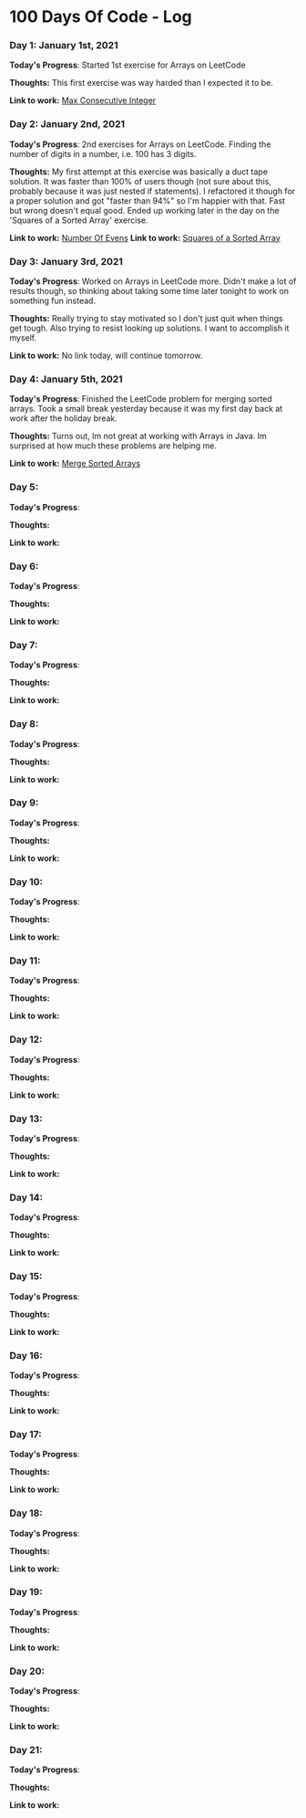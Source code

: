 # 100 Days Of Code - Log

### Day 1: January 1st, 2021

**Today's Progress**: Started 1st exercise for Arrays on LeetCode

**Thoughts:** This first exercise was way harded than I expected it to be.

**Link to work:** [Max Consecutive Integer](https://github.com/BrysonGreer95/LeetCode/blob/master/Arrays/MaxConsecutive/Solution.java)


### Day 2: January 2nd, 2021

**Today's Progress**: 2nd exercises for Arrays on LeetCode. Finding the number of digits in a number, i.e. 100 has 3 digits.

**Thoughts:** My first attempt at this exercise was basically a duct tape solution. It was faster than 100% of users though (not sure about this, probably because it was just nested if statements). I refactored it though for a proper solution and got "faster than 94%" so I'm happier with that. Fast but wrong doesn't equal good. Ended up working later in the day on the 'Squares of a Sorted Array' exercise.

**Link to work:** [Number Of Evens](https://github.com/BrysonGreer95/LeetCode/tree/master/Arrays/numberOfEvens)
**Link to work:** [Squares of a Sorted Array](https://github.com/BrysonGreer95/LeetCode/blob/master/Arrays/SquaresOfSortedArray/Solution.java)


### Day 3: January 3rd, 2021

**Today's Progress**: Worked on Arrays in LeetCode more. Didn't make a lot of results though, so thinking about taking some time later tonight to work on something fun instead.

**Thoughts:** Really trying to stay motivated so I don't just quit when things get tough. Also trying to resist looking up solutions. I want to accomplish it myself.

**Link to work:** No link today, will continue tomorrow.


### Day 4: January 5th, 2021

**Today's Progress**: Finished the LeetCode problem for merging sorted arrays. Took a small break yesterday because it was my first day back at work after the holiday break.

**Thoughts:** Turns out, Im not great at working with Arrays in Java. Im surprised at how much these problems are helping me.

**Link to work:** [Merge Sorted Arrays](https://github.com/BrysonGreer95/LeetCode/blob/master/Arrays/MergeSortedArray/Solution.java)



### Day 5:

**Today's Progress**: 

**Thoughts:** 

**Link to work:** 


### Day 6:

**Today's Progress**: 

**Thoughts:** 

**Link to work:** 


### Day 7:

**Today's Progress**: 

**Thoughts:** 

**Link to work:** 


### Day 8:

**Today's Progress**: 

**Thoughts:** 

**Link to work:** 


### Day 9:

**Today's Progress**: 

**Thoughts:** 

**Link to work:** 


### Day 10:

**Today's Progress**: 

**Thoughts:** 

**Link to work:** 


### Day 11:

**Today's Progress**: 

**Thoughts:** 

**Link to work:** 


### Day 12:

**Today's Progress**: 

**Thoughts:** 

**Link to work:** 


### Day 13:

**Today's Progress**: 

**Thoughts:** 

**Link to work:** 


### Day 14:

**Today's Progress**: 

**Thoughts:** 

**Link to work:** 


### Day 15:

**Today's Progress**: 

**Thoughts:** 

**Link to work:** 


### Day 16:

**Today's Progress**: 

**Thoughts:** 

**Link to work:** 


### Day 17:

**Today's Progress**: 

**Thoughts:** 

**Link to work:** 


### Day 18:

**Today's Progress**: 

**Thoughts:** 

**Link to work:** 


### Day 19:

**Today's Progress**: 

**Thoughts:** 

**Link to work:** 


### Day 20:

**Today's Progress**: 

**Thoughts:** 

**Link to work:** 


### Day 21:

**Today's Progress**: 

**Thoughts:** 

**Link to work:** 
